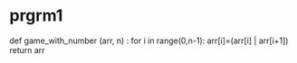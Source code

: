 # prgrm1
def game_with_number (arr, n) : for i in range(0,n-1): arr[i]=(arr[i] | arr[i+1]) return arr
